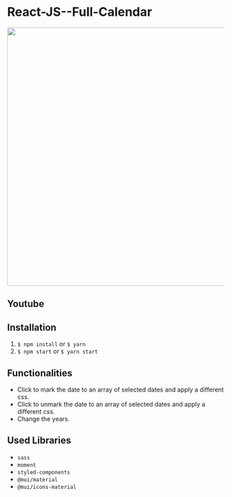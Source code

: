 # React-JS--Full-Calendar

<p align="center">
  <img src="src/assets/_github/image.png" width="600px">
</p>

## Youtube



## Installation

  1. `$ npm install` or `$ yarn`
  2. `$ npm start` or `$ yarn start`

## Functionalities

  + Click to mark the date to an array of selected dates and apply a different css.
  + Click to unmark the date to an array of selected dates and apply a different css.
  + Change the years.
  
## Used Libraries

 + `sass`
 + `moment`
 + `styled-components`
 + `@mui/material`
 + `@mui/icons-material`
